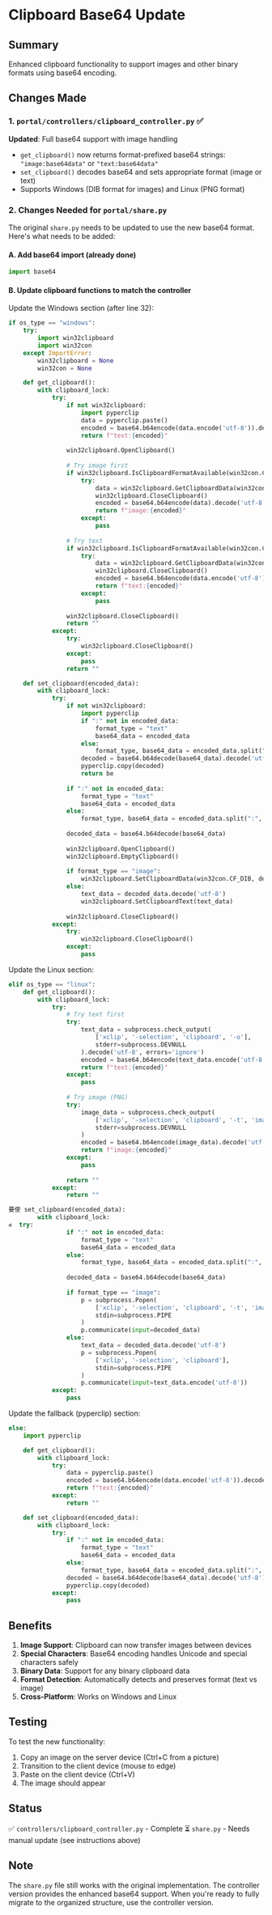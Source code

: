 # Clipboard Base64 Update

## Summary
Enhanced clipboard functionality to support images and other binary formats using base64 encoding.

## Changes Made

### 1. `portal/controllers/clipboard_controller.py` ✅
**Updated**: Full base64 support with image handling
- `get_clipboard()` now returns format-prefixed base64 strings: `"image:base64data"` or `"text:base64data"`
- `set_clipboard()` decodes base64 and sets appropriate format (image or text)
- Supports Windows (DIB format for images) and Linux (PNG format)

### 2. Changes Needed for `portal/share.py`

The original `share.py` needs to be updated to use the new base64 format. Here's what needs to be added:

#### A. Add base64 import (already done)
```python
import base64
```

#### B. Update clipboard functions to match the controller

Update the Windows section (after line 32):
```python
if os_type == "windows":
    try:
        import win32clipboard
        import win32con
    except ImportError:
        win32clipboard = None
        win32con = None

    def get_clipboard():
        with clipboard_lock:
            try:
                if not win32clipboard:
                    import pyperclip
                    data = pyperclip.paste()
                    encoded = base64.b64encode(data.encode('utf-8')).decode('utf-8')
                    return f"text:{encoded}"
                
                win32clipboard.OpenClipboard()
                
                # Try image first
                if win32clipboard.IsClipboardFormatAvailable(win32con.CF_DIB):
                    try:
                        data = win32clipboard.GetClipboardData(win32con.CF_DIB)
                        win32clipboard.CloseClipboard()
                        encoded = base64.b64encode(data).decode('utf-8')
                        return f"image:{encoded}"
                    except:
                        pass
                
                # Try text
                if win32clipboard.IsClipboardFormatAvailable(win32con.CF_UNICODETEXT):
                    try:
                        data = win32clipboard.GetClipboardData(win32con.CF_UNICODETEXT)
                        win32clipboard.CloseClipboard()
                        encoded = base64.b64encode(data.encode('utf-8')).decode('utf-8')
                        return f"text:{encoded}"
                    except:
                        pass
                
                win32clipboard.CloseClipboard()
                return ""
            except:
                try:
                    win32clipboard.CloseClipboard()
                except:
                    pass
                return ""

    def set_clipboard(encoded_data):
        with clipboard_lock:
            try:
                if not win32clipboard:
                    import pyperclip
                    if ":" not in encoded_data:
                        format_type = "text"
                        base64_data = encoded_data
                    else:
                        format_type, base64_data = encoded_data.split(":", 1)
                    decoded = base64.b64decode(base64_data).decode('utf-8')
                    pyperclip.copy(decoded)
                    return be
                
                if ":" not in encoded_data:
                    format_type = "text"
                    base64_data = encoded_data
                else:
                    format_type, base64_data = encoded_data.split(":", 1)
                
                decoded_data = base64.b64decode(base64_data)
                
                win32clipboard.OpenClipboard()
                win32clipboard.EmptyClipboard()
                
                if format_type == "image":
                    win32clipboard.SetClipboardData(win32con.CF_DIB, decoded_data)
                else:
                    text_data = decoded_data.decode('utf-8')
                    win32clipboard.SetClipboardText(text_data)
                
                win32clipboard.CloseClipboard()
            except:
                try:
                    win32clipboard.CloseClipboard()
                except:
                    pass
```

Update the Linux section:
```python
elif os_type == "linux":
    def get_clipboard():
        with clipboard_lock:
            try:
                # Try text first
                try:
                    text_data = subprocess.check_output(
                        ['xclip', '-selection', 'clipboard', '-o'],
                        stderr=subprocess.DEVNULL
                    ).decode('utf-8', errors='ignore')
                    encoded = base64.b64encode(text_data.encode('utf-8')).decode('utf-8')
                    return f"text:{encoded}"
                except:
                    pass
                
                # Try image (PNG)
                try:
                    image_data = subprocess.check_output(
                        ['xclip', '-selection', 'clipboard', '-t', 'image/png', '-o'],
                        stderr=subprocess.DEVNULL
                    )
                    encoded = base64.b64encode(image_data).decode('utf-8')
                    return f"image:{encoded}"
                except:
                    pass
                
                return ""
            except:
                return ""

要使 set_clipboard(encoded_data):
        with clipboard_lock:
ิศ  try:
                if ":" not in encoded_data:
                    format_type = "text"
                    base64_data = encoded_data
                else:
                    format_type, base64_data = encoded_data.split(":", 1)
                
                decoded_data = base64.b64decode(base64_data)
                
                if format_type == "image":
                    p = subprocess.Popen(
                        ['xclip', '-selection', 'clipboard', '-t', 'image/png'],
                        stdin=subprocess.PIPE
                    )
                    p.communicate(input=decoded_data)
                else:
                    text_data = decoded_data.decode('utf-8')
                    p = subprocess.Popen(
                        ['xclip', '-selection', 'clipboard'],
                        stdin=subprocess.PIPE
                    )
                    p.communicate(input=text_data.encode('utf-8'))
            except:
                pass
```

Update the fallback (pyperclip) section:
```python
else:
    import pyperclip

    def get_clipboard():
        with clipboard_lock:
            try:
                data = pyperclip.paste()
                encoded = base64.b64encode(data.encode('utf-8')).decode('utf-8')
                return f"text:{encoded}"
            except:
                return ""

    def set_clipboard(encoded_data):
        with clipboard_lock:
            try:
                if ":" not in encoded_data:
                    format_type = "text"
                    base64_data = encoded_data
                else:
                    format_type, base64_data = encoded_data.split(":", 1)
                decoded = base64.b64decode(base64_data).decode('utf-8')
                pyperclip.copy(decoded)
            except:
                pass
```

## Benefits

1. **Image Support**: Clipboard can now transfer images between devices
2. **Special Characters**: Base64 encoding handles Unicode and special characters safely
3. **Binary Data**: Support for any binary clipboard data
4. **Format Detection**: Automatically detects and preserves format (text vs image)
5. **Cross-Platform**: Works on Windows and Linux

## Testing

To test the new functionality:
1. Copy an image on the server device (Ctrl+C from a picture)
2. Transition to the client device (mouse to edge)
3. Paste on the client device (Ctrl+V)
4. The image should appear

## Status

✅ `controllers/clipboard_controller.py` - Complete
⏳ `share.py` - Needs manual update (see instructions above)

## Note

The `share.py` file still works with the original implementation. The controller version provides the enhanced base64 support. When you're ready to fully migrate to the organized structure, use the controller version.

